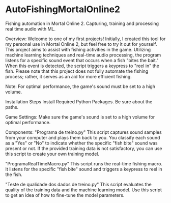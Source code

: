 # AutoFishingMortalOnline2
Fishing automation in Mortal Online 2. Capturing, training and processing real time audio with ML.

Overview:
Welcome to one of my first projects! Initially, I created this tool for my personal use in Mortal Online 2, but feel free to try it out for yourself. This project aims to assist with fishing activities in the game. Utilizing machine learning techniques and real-time audio processing, the program listens for a specific sound event that occurs when a fish "bites the bait." When this event is detected, the script triggers a keypress to "reel in" the fish. Please note that this project does not fully automate the fishing process; rather, it serves as an aid for more efficient fishing.

Note: For optimal performance, the game's sound must be set to a high volume.

Installation Steps
Install Required Python Packages.
Be sure about the paths.

Game Settings:
Make sure the game's sound is set to a high volume for optimal performance.

Components:
"Programa de treino.py"
This script captures sound samples from your computer and plays them back to you. You classify each sound as a "Yes" or "No" to indicate whether the specific "fish bite" sound was present or not. If the provided training data is not satisfactory, you can use this script to create your own training model.

"ProgramaRealTimeMacro.py"
This script runs the real-time fishing macro. It listens for the specific "fish bite" sound and triggers a keypress to reel in the fish.

"Teste de qualidade dos dados de treino.py"
This script evaluates the quality of the training data and the machine learning model. Use this script to get an idea of how to fine-tune the model parameters.

